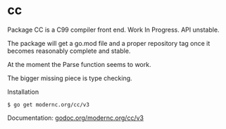 # cc

Package CC is a C99 compiler front end. Work In Progress. API unstable.

The package will get a go.mod file and a proper repository tag once it becomes reasonably complete and stable.

At the moment the Parse function seems to work.

The bigger missing piece is type checking.

Installation

    $ go get modernc.org/cc/v3

Documentation: [godoc.org/modernc.org/cc/v3](http://godoc.org/modernc.org/cc/v3)
